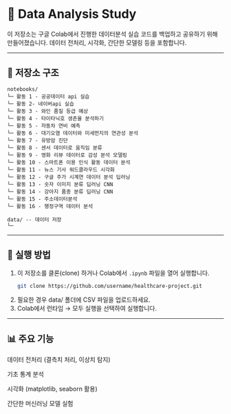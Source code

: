 # 🧐 Data Analysis Study

이 저장소는 구글 Colab에서 진행한 데이터분석 실습 코드를 백업하고 공유하기 위해 만들어졌습니다. 
데이터 전처리, 시각화, 간단한 모델링 등을 포함합니다.

---

## 📑 저장소 구조
```
notebooks/
└─ 활동 1 - 공공데이터 api 실습
└─ 활동 2- 네이버api 실습
└─ 활동 3 - 와인 품질 등급 예상
└─ 활동 4 - 타이타닉호 생존율 분석하기
└─ 활동 5 - 자동차 연비 예측
└─ 활동 6 - 대기오염 데이터와 미세먼지의 연관성 분석
└─ 활동 7 - 유방암 진단
└─ 활동 8 - 센서 데이터로 움직임 분류
└─ 활동 9 - 영화 리뷰 데이터로 감성 분석 모델링
└─ 활동 10 - 스마트폰 이용 인식 활동 데이터 분석
└─ 활동 11 - 뉴스 기사 워드클라우드 시각화
└─ 활동 12 - 구글 주가 시계연 데이터 분석 딥러닝
└─ 활동 13 - 숫자 이미지 분류 딥러닝 CNN
└─ 활동 14 - 강아지 품종 분류 딥러닝 CNN
└─ 활동 15 - 주소데이터분석
└─ 활동 16 - 행정구역 데이터 분석

data/ -- 데이터 저장
└─ 
```
---

## 🚀 실행 방법
1. 이 저장소를 클론(clone) 하거나 Colab에서 `.ipynb` 파일을 열어 실행합니다.
   ```bash
   git clone https://github.com/username/healthcare-project.git
   ```
2. 필요한 경우 data/ 폴더에 CSV 파일을 업로드하세요.
3. Colab에서 런타임 → 모두 실행을 선택하여 실행합니다.
---

## 📊 주요 기능

데이터 전처리 (결측치 처리, 이상치 탐지)

기초 통계 분석

시각화 (matplotlib, seaborn 활용)

간단한 머신러닝 모델 실험
